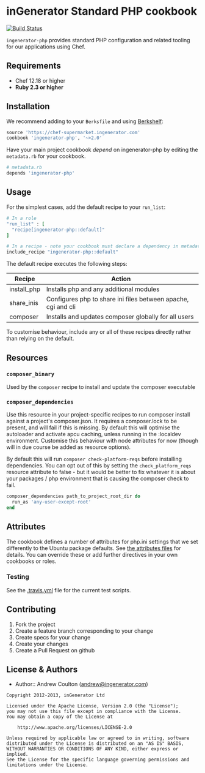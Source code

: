 inGenerator Standard PHP cookbook
=================================
[![Build Status](https://travis-ci.org/ingenerator/chef-ingenerator-php.png?branch=2.x)](https://travis-ci.org/ingenerator/chef-ingenerator-php)

`ingenerator-php` provides standard PHP configuration and related tooling for our applications using Chef.

Requirements
------------
- Chef 12.18 or higher
- **Ruby 2.3 or higher**

Installation
------------
We recommend adding to your `Berksfile` and using [Berkshelf](http://berkshelf.com/):

```ruby
source 'https://chef-supermarket.ingenerator.com'
cookbook 'ingenerator-php', '~>2.0'
```

Have your main project cookbook *depend* on ingenerator-php by editing the `metadata.rb` for your cookbook.

```ruby
# metadata.rb
depends 'ingenerator-php'
```

Usage
-----

For the simplest cases, add the default recipe to your `run_list`:

```ruby
# In a role
"run_list" : [
  "recipe[ingenerator-php::default]"
]

# In a recipe - note your cookbook must declare a dependency in metadata.rb as above
include_recipe "ingenerator-php::default"
```

The default recipe executes the following steps:

| Recipe      | Action                                                                                              |
|-------------|-----------------------------------------------------------------------------------------------------|
| install_php | Installs php and any additional modules                                                             |
| share_inis  | Configures php to share ini files between apache, cgi and cli                                       |
| composer    | Installs and updates composer globally for all users                                                |

To customise behaviour, include any or all of these recipes directly rather than relying on the default.

Resources
---------

### `composer_binary`

Used by the `composer` recipe to install and update the composer executable

### `composer_dependencies`

Use this resource in your project-specific recipes to run composer install against a project's composer.json. It
requires a composer.lock to be present, and will fail if this is missing. By default this will optimise the
autoloader and activate apcu caching, unless running in the :localdev environment. Customise this behaviour
with node attributes for now (though will in due course be added as resource options).

By default this will run `composer check-platform-reqs` before installing dependencies. You
can opt out of this by setting the `check_platform_reqs` resource attribute to false - but 
it would be better to fix whatever it is about your packages / php environment that is
causing the composer check to fail.

```ruby
composer_dependencies path_to_project_root_dir do
  run_as 'any-user-except-root'
end
```

Attributes
----------

The cookbook defines a number of attributes for php.ini settings that we set differently to
the Ubuntu package defaults. See [the attributes files](attributes/) for details. You can
override these or add further directives in your own cookbooks or roles.

### Testing
See the [.travis.yml](.travis.yml) file for the current test scripts.

Contributing
------------
1. Fork the project
2. Create a feature branch corresponding to your change
3. Create specs for your change
4. Create your changes
4. Create a Pull Request on github

License & Authors
-----------------
- Author:: Andrew Coulton (andrew@ingenerator.com)

```text
Copyright 2012-2013, inGenerator Ltd

Licensed under the Apache License, Version 2.0 (the "License");
you may not use this file except in compliance with the License.
You may obtain a copy of the License at

    http://www.apache.org/licenses/LICENSE-2.0

Unless required by applicable law or agreed to in writing, software
distributed under the License is distributed on an "AS IS" BASIS,
WITHOUT WARRANTIES OR CONDITIONS OF ANY KIND, either express or implied.
See the License for the specific language governing permissions and
limitations under the License.
```
